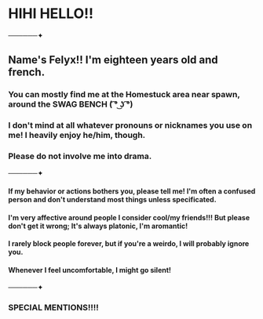 # HIHI HELLO!!
──────✦
## **Name's Felyx!! I'm eighteen years old and french.**
### You can mostly find me at the Homestuck area near spawn, around the SWAG BENCH ( ͡° ͜ʖ ͡°)
### I don't mind at all whatever pronouns or nicknames you use on me! I heavily enjoy he/him, though.
### Please do not involve me into drama.
──────✦
#### If my  behavior or actions bothers you, please tell me! I'm often a confused person and don't understand most things unless specificated.
#### I'm very affective around people I consider cool/my friends!!! But please don't get it wrong; It's always platonic, I'm aromantic!
#### I  rarely block people forever, but if you're a weirdo, I will probably ignore you.
#### Whenever I feel uncomfortable, I might go silent! 
──────✦
### SPECIAL MENTIONS!!!!

